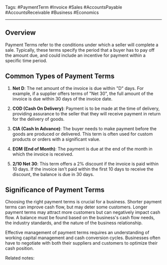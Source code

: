 Tags: #PaymentTerm #Invoice #Sales #AccountsPayable #AccountsReceivable #Business #Economics

---

## Overview

Payment Terms refer to the conditions under which a seller will complete a sale. Typically, these terms specify the period that a buyer has to pay off the amount due, and could include an incentive for payment within a specific time period.

## Common Types of Payment Terms

1.  **Net D**: The net amount of the invoice is due within "D" days. For example, if a supplier offers terms of "Net 30", the full amount of the invoice is due within 30 days of the invoice date.
    
2.  **COD (Cash On Delivery)**: Payment is to be made at the time of delivery, providing assurance to the seller that they will receive payment in return for the delivery of goods.
    
3.  **CIA (Cash In Advance)**: The buyer needs to make payment before the goods are produced or delivered. This term is often used for custom products or orders with a significant value.
    
4.  **EOM (End of Month)**: The payment is due at the end of the month in which the invoice is received.
    
5.  **2/10 Net 30**: This term offers a 2% discount if the invoice is paid within 10 days. If the invoice isn't paid within the first 10 days to receive the discount, the balance is due in 30 days.
    

## Significance of Payment Terms

Choosing the right payment terms is crucial for a business. Shorter payment terms can improve cash flow, but may deter some customers. Longer payment terms may attract more customers but can negatively impact cash flow. A balance must be found based on the business's cash flow needs, the industry standards, and the nature of the business relationship.

Effective management of payment terms requires an understanding of working capital management and cash conversion cycles. Businesses often have to negotiate with both their suppliers and customers to optimize their cash position.

Related notes: